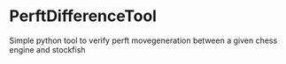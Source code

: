 # PerftDifferenceTool
Simple python tool to verify perft movegeneration between a given chess engine and stockfish
